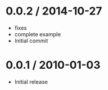 
0.0.2 / 2014-10-27
==================

  * fixes
  * complete example
  * Initial commit

0.0.1 / 2010-01-03
==================

  * Initial release
